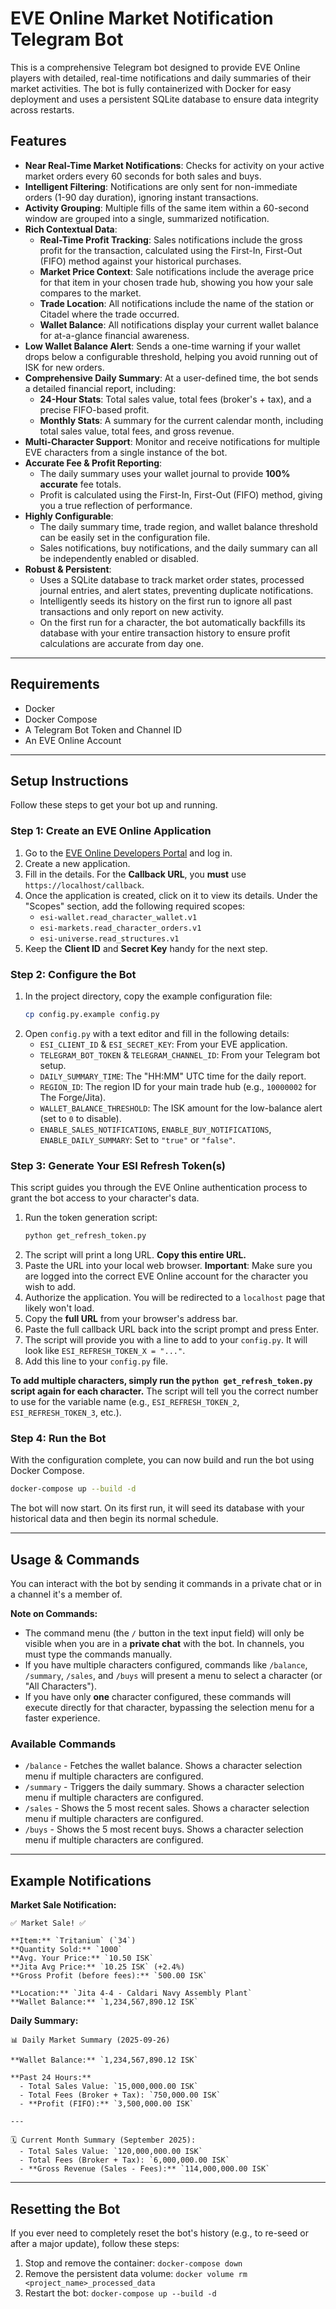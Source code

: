 # EVE Online Market Notification Telegram Bot

This is a comprehensive Telegram bot designed to provide EVE Online players with detailed, real-time notifications and daily summaries of their market activities. The bot is fully containerized with Docker for easy deployment and uses a persistent SQLite database to ensure data integrity across restarts.

## Features

- **Near Real-Time Market Notifications**: Checks for activity on your active market orders every 60 seconds for both sales and buys.
- **Intelligent Filtering**: Notifications are only sent for non-immediate orders (1-90 day duration), ignoring instant transactions.
- **Activity Grouping**: Multiple fills of the same item within a 60-second window are grouped into a single, summarized notification.
- **Rich Contextual Data**:
  - **Real-Time Profit Tracking**: Sales notifications include the gross profit for the transaction, calculated using the First-In, First-Out (FIFO) method against your historical purchases.
  - **Market Price Context**: Sale notifications include the average price for that item in your chosen trade hub, showing you how your sale compares to the market.
  - **Trade Location**: All notifications include the name of the station or Citadel where the trade occurred.
  - **Wallet Balance**: All notifications display your current wallet balance for at-a-glance financial awareness.
- **Low Wallet Balance Alert**: Sends a one-time warning if your wallet drops below a configurable threshold, helping you avoid running out of ISK for new orders.
- **Comprehensive Daily Summary**: At a user-defined time, the bot sends a detailed financial report, including:
  - **24-Hour Stats**: Total sales value, total fees (broker's + tax), and a precise FIFO-based profit.
  - **Monthly Stats**: A summary for the current calendar month, including total sales value, total fees, and gross revenue.
- **Multi-Character Support**: Monitor and receive notifications for multiple EVE characters from a single instance of the bot.
- **Accurate Fee & Profit Reporting**:
  - The daily summary uses your wallet journal to provide **100% accurate** fee totals.
  - Profit is calculated using the First-In, First-Out (FIFO) method, giving you a true reflection of performance.
- **Highly Configurable**:
  - The daily summary time, trade region, and wallet balance threshold can be easily set in the configuration file.
  - Sales notifications, buy notifications, and the daily summary can all be independently enabled or disabled.
- **Robust & Persistent**:
  - Uses a SQLite database to track market order states, processed journal entries, and alert states, preventing duplicate notifications.
  - Intelligently seeds its history on the first run to ignore all past transactions and only report on new activity.
  - On the first run for a character, the bot automatically backfills its database with your entire transaction history to ensure profit calculations are accurate from day one.

---

## Requirements

- Docker
- Docker Compose
- A Telegram Bot Token and Channel ID
- An EVE Online Account

---

## Setup Instructions

Follow these steps to get your bot up and running.

### Step 1: Create an EVE Online Application

1.  Go to the [EVE Online Developers Portal](https://developers.eveonline.com/applications) and log in.
2.  Create a new application.
3.  Fill in the details. For the **Callback URL**, you **must** use `https://localhost/callback`.
4.  Once the application is created, click on it to view its details. Under the "Scopes" section, add the following required scopes:
    -   `esi-wallet.read_character_wallet.v1`
    -   `esi-markets.read_character_orders.v1`
    -   `esi-universe.read_structures.v1`
5.  Keep the **Client ID** and **Secret Key** handy for the next step.

### Step 2: Configure the Bot

1.  In the project directory, copy the example configuration file:
    ```bash
    cp config.py.example config.py
    ```
2.  Open `config.py` with a text editor and fill in the following details:
    -   `ESI_CLIENT_ID` & `ESI_SECRET_KEY`: From your EVE application.
    -   `TELEGRAM_BOT_TOKEN` & `TELEGRAM_CHANNEL_ID`: From your Telegram bot setup.
    -   `DAILY_SUMMARY_TIME`: The "HH:MM" UTC time for the daily report.
    -   `REGION_ID`: The region ID for your main trade hub (e.g., `10000002` for The Forge/Jita).
    -   `WALLET_BALANCE_THRESHOLD`: The ISK amount for the low-balance alert (set to `0` to disable).
    -   `ENABLE_SALES_NOTIFICATIONS`, `ENABLE_BUY_NOTIFICATIONS`, `ENABLE_DAILY_SUMMARY`: Set to `"true"` or `"false"`.

### Step 3: Generate Your ESI Refresh Token(s)

This script guides you through the EVE Online authentication process to grant the bot access to your character's data.

1.  Run the token generation script:
    ```bash
    python get_refresh_token.py
    ```
2.  The script will print a long URL. **Copy this entire URL.**
3.  Paste the URL into your local web browser. **Important**: Make sure you are logged into the correct EVE Online account for the character you wish to add.
4.  Authorize the application. You will be redirected to a `localhost` page that likely won't load.
5.  Copy the **full URL** from your browser's address bar.
6.  Paste the full callback URL back into the script prompt and press Enter.
7.  The script will provide you with a line to add to your `config.py`. It will look like `ESI_REFRESH_TOKEN_X = "..."`.
8.  Add this line to your `config.py` file.

**To add multiple characters, simply run the `python get_refresh_token.py` script again for each character.** The script will tell you the correct number to use for the variable name (e.g., `ESI_REFRESH_TOKEN_2`, `ESI_REFRESH_TOKEN_3`, etc.).

### Step 4: Run the Bot

With the configuration complete, you can now build and run the bot using Docker Compose.

```bash
docker-compose up --build -d
```

The bot will now start. On its first run, it will seed its database with your historical data and then begin its normal schedule.

---

## Usage & Commands

You can interact with the bot by sending it commands in a private chat or in a channel it's a member of.

**Note on Commands:**
- The command menu (the `/` button in the text input field) will only be visible when you are in a **private chat** with the bot. In channels, you must type the commands manually.
- If you have multiple characters configured, commands like `/balance`, `/summary`, `/sales`, and `/buys` will present a menu to select a character (or "All Characters").
- If you have only **one** character configured, these commands will execute directly for that character, bypassing the selection menu for a faster experience.

### Available Commands

-   `/balance` - Fetches the wallet balance. Shows a character selection menu if multiple characters are configured.
-   `/summary` - Triggers the daily summary. Shows a character selection menu if multiple characters are configured.
-   `/sales` - Shows the 5 most recent sales. Shows a character selection menu if multiple characters are configured.
-   `/buys` - Shows the 5 most recent buys. Shows a character selection menu if multiple characters are configured.

---

## Example Notifications

**Market Sale Notification:**
```
✅ Market Sale! ✅

**Item:** `Tritanium` (`34`)
**Quantity Sold:** `1000`
**Avg. Your Price:** `10.50 ISK`
**Jita Avg Price:** `10.25 ISK` (+2.4%)
**Gross Profit (before fees):** `500.00 ISK`

**Location:** `Jita 4-4 - Caldari Navy Assembly Plant`
**Wallet Balance:** `1,234,567,890.12 ISK`
```

**Daily Summary:**
```
📊 Daily Market Summary (2025-09-26)

**Wallet Balance:** `1,234,567,890.12 ISK`

**Past 24 Hours:**
  - Total Sales Value: `15,000,000.00 ISK`
  - Total Fees (Broker + Tax): `750,000.00 ISK`
  - **Profit (FIFO):** `3,500,000.00 ISK`

---

🗓️ Current Month Summary (September 2025):
  - Total Sales Value: `120,000,000.00 ISK`
  - Total Fees (Broker + Tax): `6,000,000.00 ISK`
  - **Gross Revenue (Sales - Fees):** `114,000,000.00 ISK`
```

---

## Resetting the Bot

If you ever need to completely reset the bot's history (e.g., to re-seed or after a major update), follow these steps:

1.  Stop and remove the container: `docker-compose down`
2.  Remove the persistent data volume: `docker volume rm <project_name>_processed_data`
3.  Restart the bot: `docker-compose up --build -d`